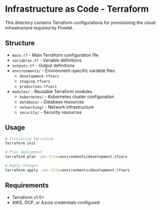 # Infrastructure as Code - Terraform

This directory contains Terraform configurations for provisioning the cloud infrastructure required by Flowlet.

## Structure

- `main.tf` - Main Terraform configuration file
- `variables.tf` - Variable definitions
- `outputs.tf` - Output definitions
- `environments/` - Environment-specific variable files
  - `development.tfvars`
  - `staging.tfvars`
  - `production.tfvars`
- `modules/` - Reusable Terraform modules
  - `kubernetes/` - Kubernetes cluster configuration
  - `database/` - Database resources
  - `networking/` - Network infrastructure
  - `security/` - Security resources

## Usage

```bash
# Initialize Terraform
terraform init

# Plan deployment
terraform plan -var-file=environments/development.tfvars

# Apply changes
terraform apply -var-file=environments/development.tfvars
```

## Requirements

- Terraform v1.0+
- AWS, GCP, or Azure credentials configured
